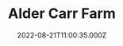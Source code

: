 ---
date: 2022-08-21T11:00:35.000Z
title: Alder Carr Farm
latitude: 52.15617481348432
longitude: 1.0552382365770623
url: http://www.aldercarrfarm.co.uk
category: checkin
---